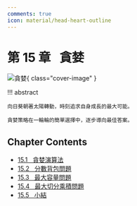```yaml
---
comments: true
icon: material/head-heart-outline
---
```


# 第 15 章 &nbsp; 貪婪

![貪婪](../assets/covers/chapter_greedy.jpg){ class="cover-image" }

!!! abstract

    向日葵朝著太陽轉動，時刻追求自身成長的最大可能。

    貪婪策略在一輪輪的簡單選擇中，逐步導向最佳答案。

## Chapter Contents

- [15.1 &nbsp; 貪婪演算法](https://www.hello-algo.com/en/chapter_greedy/greedy_algorithm/)
- [15.2 &nbsp; 分數背包問題](https://www.hello-algo.com/en/chapter_greedy/fractional_knapsack_problem/)
- [15.3 &nbsp; 最大容量問題](https://www.hello-algo.com/en/chapter_greedy/max_capacity_problem/)
- [15.4 &nbsp; 最大切分乘積問題](https://www.hello-algo.com/en/chapter_greedy/max_product_cutting_problem/)
- [15.5 &nbsp; 小結](https://www.hello-algo.com/en/chapter_greedy/summary/)
